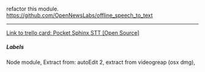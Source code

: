 refactor this module. 
https://github.com/OpenNewsLabs/offline_speech_to_text

---

[Link to trello card: Pocket Sphinx STT [Open Source]](https://trello.com/c/NAm9fX4e)

##### Labels

Node module, Extract from: autoEdit 2, extract from videogreap (osx dmg), 